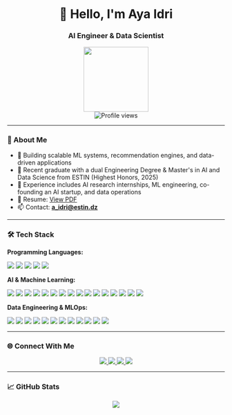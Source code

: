 <h1 align="center">👋 Hello, I'm Aya Idri</h1>
<h3 align="center">AI Engineer & Data Scientist</h3>

<div align="center">
  <img src="https://media.giphy.com/media/v1.Y2lkPTc5MGI3NjExcWk0Y3B2eWtqZ3J1bGZ4Z3J5eGQ2bWxqYzZ6eGJtY2N6cGJvZyZlcD12MV9pbnRlcm5hbF9naWZfYnlfaWQmY3Q9cw/3kPDmoWdBpQPNhCnUG/giphy.gif" width="150">
  <br>
  <img src="https://komarev.com/ghpvc/?username=ayaIdd&color=blue" alt="Profile views">
</div>

---

### 🚀 About Me

- 🔭 Building scalable ML systems, recommendation engines, and data-driven applications
- 🌱 Recent graduate with a dual Engineering Degree & Master's in AI and Data Science from ESTIN (Highest Honors, 2025)
- 👔 Experience includes AI research internships, ML engineering, co-founding an AI startup, and data operations
- 📄 Resume: [View PDF](https://drive.google.com/file/d/1V3y6_e2drVTkHtj5gvK93RuvPzyCzxse/view?usp=drive_link)
- 📫 Contact: **a_idri@estin.dz**

---

### 🛠️ Tech Stack

**Programming Languages:**
<p align="left">
  <img src="https://img.shields.io/badge/Python-3776AB?style=flat&logo=python&logoColor=white">
  <img src="https://img.shields.io/badge/JavaScript-F7DF1E?style=flat&logo=javascript&logoColor=black">
  <img src="https://img.shields.io/badge/SQL-4479A1?style=flat&logo=postgresql&logoColor=white">
  <img src="https://img.shields.io/badge/C%2B%2B-00599C?style=flat&logo=c%2B%2B&logoColor=white">
  <img src="https://img.shields.io/badge/MATLAB-0076A8?style=flat&logo=mathworks&logoColor=white">
</p>

**AI & Machine Learning:**
<p align="left">
  <img src="https://img.shields.io/badge/PyTorch-EE4C2C?style=flat&logo=pytorch&logoColor=white">
  <img src="https://img.shields.io/badge/TensorFlow-FF6F00?style=flat&logo=tensorflow&logoColor=white">
  <img src="https://img.shields.io/badge/scikit_learn-F7931E?style=flat&logo=scikit-learn&logoColor=white">
  <img src="https://img.shields.io/badge/HuggingFace-FFD21E?style=flat&logo=huggingface&logoColor=black">
  <img src="https://img.shields.io/badge/Keras-D00000?style=flat&logo=keras&logoColor=white">
  <img src="https://img.shields.io/badge/XGBoost-FF6F00?style=flat&logo=xgboost&logoColor=white">
  <img src="https://img.shields.io/badge/LightGBM-0B1C2E?style=flat&logo=lightgbm&logoColor=white">
  <img src="https://img.shields.io/badge/CatBoost-FF6F00?style=flat&logo=catboost&logoColor=white">
  <img src="https://img.shields.io/badge/OpenCV-5C3EE8?style=flat&logo=opencv&logoColor=white">
  <img src="https://img.shields.io/badge/ONNX-005CED?style=flat&logo=onnx&logoColor=white">
  <img src="https://img.shields.io/badge/SpaCy-09A3D5?style=flat&logo=spacy&logoColor=white">
  <img src="https://img.shields.io/badge/Transformers-FFD21E?style=flat&logo=huggingface&logoColor=black">
  <img src="https://img.shields.io/badge/MXNet-3B2F2F?style=flat&logo=apache&logoColor=white">
  <img src="https://img.shields.io/badge/TorchScript-EE4C2C?style=flat&logo=pytorch&logoColor=white">
  <img src="https://img.shields.io/badge/DeepLearning4J-007396?style=flat&logo=java&logoColor=white">
  <img src="https://img.shields.io/badge/Statsmodels-013243?style=flat&logo=python&logoColor=white">
</p>

**Data Engineering & MLOps:**
<p align="left">
  <img src="https://img.shields.io/badge/SQL-4479A1?style=flat&logo=postgresql&logoColor=white">
  <img src="https://img.shields.io/badge/Docker-2496ED?style=flat&logo=docker&logoColor=white">
  <img src="https://img.shields.io/badge/Git-F05032?style=flat&logo=git&logoColor=white">
  <img src="https://img.shields.io/badge/FastAPI-009688?style=flat&logo=fastapi&logoColor=white">
  <img src="https://img.shields.io/badge/Streamlit-FF4B4B?style=flat&logo=streamlit&logoColor=white">
  <img src="https://img.shields.io/badge/Airflow-017CEE?style=flat&logo=apacheairflow&logoColor=white">
  <img src="https://img.shields.io/badge/Pandas-150458?style=flat&logo=pandas&logoColor=white">
  <img src="https://img.shields.io/badge/NumPy-013243?style=flat&logo=numpy&logoColor=white">
  <img src="https://img.shields.io/badge/Tableau-E97627?style=flat&logo=tableau&logoColor=white">
  <img src="https://img.shields.io/badge/Power_BI-F2C811?style=flat&logo=powerbi&logoColor=black">
  <img src="https://img.shields.io/badge/DBT-FF6949?style=flat&logo=dbt&logoColor=white">
  <img src="https://img.shields.io/badge/AWS-232F3E?style=flat&logo=amazonaws&logoColor=white">
</p>

---


### 🌐 Connect With Me

<p align="center">
  <a href="https://www.linkedin.com/in/aya-idri-848986256/">
    <img src="https://img.shields.io/badge/LinkedIn-0A66C2?style=for-the-badge&logo=linkedin&logoColor=white">
  </a>
  <a href="https://www.kaggle.com/ayakouks">
    <img src="https://img.shields.io/badge/Kaggle-20BEFF?style=for-the-badge&logo=kaggle&logoColor=white">
  </a>
  <a href="https://github.com/ayaIdd">
    <img src="https://img.shields.io/badge/GitHub-181717?style=for-the-badge&logo=github&logoColor=white">
  </a>
  <a href="https://web.facebook.com/aya.id2/">
    <img src="https://img.shields.io/badge/Facebook-1877F2?style=for-the-badge&logo=facebook&logoColor=white">
  </a>
</p>

---

### 📈 GitHub Stats

<p align="center">
  <img src="https://github-readme-stats.vercel.app/api/top-langs?username=ayaIdd&layout=compact&langs_count=6&theme=radical">
</p>



